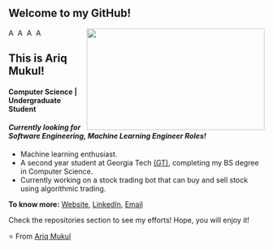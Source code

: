 ## Welcome to my GitHub!

[<img align="right" width="350" height = "200" src="https://c.tenor.com/10Zdx_RXqgcAAAAC/programming-crazy.gif"/>](https://github.com/ariqM1/)


<a href="https://www.linkedin.com/in/ariq-mukul-b67553205/">
  <img align="left" alt="Ariq's LinkedIn" width="15px" src="https://cdn.jsdelivr.net/npm/simple-icons@v3/icons/linkedin.svg" />
</a>

<a href="https://github.com/ariqM1">
  <img align="left" alt="Ariq's Github" width="15px" src="https://cdn.jsdelivr.net/npm/simple-icons@v3/icons/github.svg" />
</a>

<a href="https://twitter.com/MukulAriq">
  <img align="left" alt="Ariq's Twitter" width="15px" src="https://cdn.cdnlogo.com/logos/t/96/twitter-icon.svg" />
</a>

<a href="https://www.instagram.com/ariqmukul/?hl=en">
  <img align="left" alt="Ariq's Instagram" width="15px" src="https://cdn.cdnlogo.com/logos/i/44/instagram-icon.svg" />
</a>
<br />


## This is Ariq Mukul!
#### Computer Science | Undergraduate Student
#### *Currently looking for Software Engineering, Machine Learning Engineer Roles!*
- Machine learning enthusiast.
- A second year student at Georgia Tech [(GT)](https://www.gatech.edu/), completing my BS degree in Computer Science. 
- Currently working on a stock trading bot that can buy and sell stock using algorithmic trading.

**To know more:**  [Website](https://github.com/ariqM1), [LinkedIn](https://www.linkedin.com/in/ariq-mukul-b67553205/), [Email](ariqmukul@gmail.com)

Check the repositories section to see my efforts! Hope, you will enjoy it!

⭐️ From [Ariq Mukul](https://github.com/ariqM1)

<!---
ariqM1/ariqM1 is a ✨ special ✨ repository because its `README.md` (this file) appears on your GitHub profile.
You can click the Preview link to take a look at your changes.
--->
